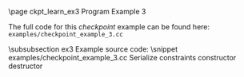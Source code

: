 \page ckpt_learn_ex3 Program Example 3

The full code for this *checkpoint* example can be found here:
`examples/checkpoint_example_3.cc`

\subsubsection ex3 Example source code:
\snippet examples/checkpoint_example_3.cc Serialize constraints constructor destructor
